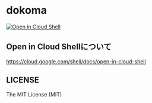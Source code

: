 # dokoma
[![Open in Cloud Shell](http://gstatic.com/cloudssh/images/open-btn.svg)](https://console.cloud.google.com/cloudshell/editor?cloudshell_git_repo=https://github.com/rohto4/dokoma_clone.git)

## Open in Cloud Shellについて
https://cloud.google.com/shell/docs/open-in-cloud-shell

## LICENSE
The MIT License (MIT)

